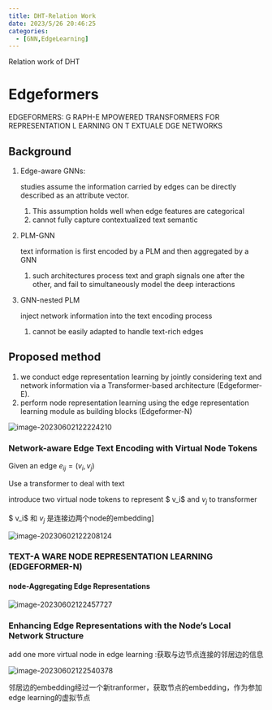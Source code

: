 ```yaml
---
title: DHT-Relation Work
date: 2023/5/26 20:46:25
categories:
  - [GNN,EdgeLearning]
---
```


Relation work of DHT

<!-- more -->

# Edgeformers

EDGEFORMERS: G RAPH-E MPOWERED TRANSFORMERS FOR REPRESENTATION L EARNING ON T EXTUALE DGE NETWORKS

## Background

1. Edge-aware GNNs:

   studies assume the information carried by edges can be directly described as an attribute vector.

   	1. This assumption holds well when edge features are categorical
   	1. cannot fully capture contextualized text semantic

2. PLM-GNN

   text information is first encoded by a PLM and then aggregated by a GNN

   1. such architectures process text and graph signals one after the other, and fail to simultaneously model the deep interactions

3. GNN-nested PLM

   inject network information into the text encoding process

   1. cannot be easily adapted to handle text-rich edges

## Proposed method

1. we conduct edge representation learning by jointly considering text and network information via a Transformer-based architecture (Edgeformer-E).
2. perform node representation learning using the edge representation learning module as building blocks (Edgeformer-N)

![image-20230602122224210](https://ayimd-pic.oss-cn-guangzhou.aliyuncs.com/image-20230602122224210.png)

### Network-aware Edge Text Encoding with Virtual Node Tokens

Given an edge $e_{ij}=(v_i,v_j)$

Use a transformer to deal with text

introduce two virtual node tokens to represent $ v_i$ and $v_j$ to transformer

 $ v_i$ 和 $v_j$ 是连接边两个node的embedding]

![image-20230602122208124](https://ayimd-pic.oss-cn-guangzhou.aliyuncs.com/image-20230602122208124.png)

### TEXT-A WARE NODE REPRESENTATION LEARNING (EDGEFORMER-N)

#### node-Aggregating Edge Representations

![image-20230602122457727](https://ayimd-pic.oss-cn-guangzhou.aliyuncs.com/image-20230602122457727.png)

### Enhancing Edge Representations with the Node’s Local Network Structure

add one more virtual node in edge learning :获取与边节点连接的邻居边的信息

![image-20230602122540378](https://ayimd-pic.oss-cn-guangzhou.aliyuncs.com/image-20230602122540378.png)

邻居边的embedding经过一个新tranformer，获取<cls>节点的embedding，作为参加edge learning的虚拟节点